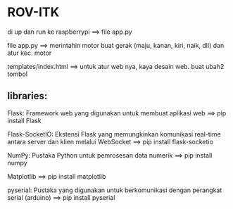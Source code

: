 # ROV-ITK
di up dan run ke raspberrypi ==> file app.py

file app.py ==> merintahin motor buat gerak (maju, kanan, kiri, naik, dll) dan atur kec. motor

templates/index.html ==> untuk atur web nya, kaya desain web. buat ubah2 tombol

## libraries:
Flask: Framework web yang digunakan untuk membuat aplikasi web ==> pip install Flask

Flask-SocketIO: Ekstensi Flask yang memungkinkan komunikasi real-time antara server dan klien melalui WebSocket ==> pip install flask-socketio

NumPy: Pustaka Python untuk pemrosesan data numerik ==> pip install numpy

Matplotlib ==> pip install matplotlib

pyserial: Pustaka yang digunakan untuk berkomunikasi dengan perangkat serial (arduino) ==> pip install pyserial
